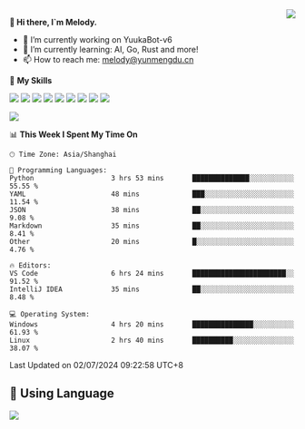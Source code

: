<a href="#">
  <img align="right" src="https://github-readme-stats.vercel.app/api?username=melodyyuuka&count_private=true&show_icons=true" />
</a>

**👋 Hi there, I`m Melody.**

- 🔭 I’m currently working on YuukaBot-v6
- 🌱 I’m currently learning: AI, Go, Rust and more!
- 📫 How to reach me: melody@yunmengdu.cn

🌟 **My Skills** 

![](https://img.shields.io/badge/-Python-3e74a2?style=flat-square&logo=Python&logoColor=fff)
![](https://img.shields.io/badge/-Java-007396?style=flat-square&logo=OpenJDK&logoColor=fff)
![](https://img.shields.io/badge/-Node.js-339933?style=flat-square&logo=Node.js&logoColor=fff)
![](https://img.shields.io/badge/-Git-f05032?style=flat-square&logo=git&logoColor=fff)
![](https://img.shields.io/badge/-PostgreSQL-4169e1?style=flat-square&logo=PostgreSQL&logoColor=fff)
![](https://img.shields.io/badge/-Rust-000000?style=flat-square&logo=rust&logoColor=fff)
![](https://img.shields.io/badge/-VSCode-007acc?style=flat-square&logo=Visual-Studio-Code&logoColor=fff)
![](https://img.shields.io/badge/-FastAPI-009688?style=flat-square&logo=FastAPI&logoColor=fff)
![](https://img.shields.io/badge/-Linux-000000?style=flat-square&logo=Linux&logoColor=fff)


![](https://wakatime.com/badge/user/fa6dc0e2-47c5-4d2d-ae45-69fec6f2122c.svg)

<!--START_SECTION:waka-->
📊 **This Week I Spent My Time On** 

```text
🕑︎ Time Zone: Asia/Shanghai

💬 Programming Languages: 
Python                   3 hrs 53 mins       ██████████████░░░░░░░░░░░   55.55 % 
YAML                     48 mins             ███░░░░░░░░░░░░░░░░░░░░░░   11.54 % 
JSON                     38 mins             ██░░░░░░░░░░░░░░░░░░░░░░░    9.08 % 
Markdown                 35 mins             ██░░░░░░░░░░░░░░░░░░░░░░░    8.41 % 
Other                    20 mins             █░░░░░░░░░░░░░░░░░░░░░░░░    4.76 % 

🔥 Editors: 
VS Code                  6 hrs 24 mins       ███████████████████████░░   91.52 % 
IntelliJ IDEA            35 mins             ██░░░░░░░░░░░░░░░░░░░░░░░    8.48 % 

💻 Operating System: 
Windows                  4 hrs 20 mins       ███████████████░░░░░░░░░░   61.93 % 
Linux                    2 hrs 40 mins       ██████████░░░░░░░░░░░░░░░   38.07 % 
```


 Last Updated on 02/07/2024 09:22:58 UTC+8
<!--END_SECTION:waka-->

## 🥰 **Using Language**

![](https://github-readme-stats.vercel.app/api/wakatime?username=MelodyYuyuko&layout=compact&hide_border=true)

